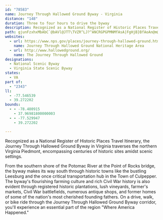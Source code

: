 ```yaml
---
id: "78583"
name: Journey Through Hallowed Ground Byway - Virginia
distance: "148"
duration: Three to four hours to drive the byway
description: Recognized as a National Register of Historic Places Travel Itinerary, the Journey Through Hallowed Ground Byway in Virginia traverses the northern Virginia Piedmont, encompassing centuries of historic sites amidst scenic settings.
path: gjunFzxhxMbAbC`@bAVl@JTT\TVZR^LJ?^ANCRGPGPMNMfAsA|FgHjB}BfAoAn@m@\Wf@[^Sd@Qd@On@Mb@Ej@E|AA~FAjGArBAnC?`A?jBAlDAlCAX?v@CnAOlFq@b@KRIPGZQ`@_@VYNUJS\{@zB_HLa@|ByGl@eBv@qBhBcEx@aCzAqEpB_G`AuCdAwCL]fAgDRo@Pk@Vs@Tg@`@s@Zc@\_@`@a@b@]l@]\O\Mf@MNA\Gh@CX?h@BTBX@`Dd@hG|@|ATjGx@jGz@^F`BRhGt@`BPfBRdALZDtAPt@H^FtANtCb@j@DhANjAJF@dALvA?nAQfGsA`AUfC]fAG^E\AbAHx@PfA^tCnAZL~@`@hAd@ZJpAd@n@X`C|@jGlC~Ar@dDhAtAR|BOtDs@hGiA~Cm@jCe@lB[rBQtA@~@DhARvB`@bCf@tAZbCd@|AP|FlApBZtAT~Cf@dGhAdC^hBNbA@b@BjBNlGv@jGx@`CXdGx@v@LtD^p@HdBPrBLlBRN@dEf@fDRfBPjFZf@?hADlAE|CQtBSx@Sd@CdAUx@M`AWdBWjA]p@Qb@Ox@]vAg@t@O`@OdA]~By@nCu@d@Kb@KfAUr@Qd@IPEpBc@rAUb@GnAMhBMfAC^Af@CPBjEDrBBr@AlFHr@AxBTh@HpA^jGfBlGfB~@XdB`@|Ab@~Bn@hAXf@HlCPp@DdA?bCWlASl@KzEy@pAQlBa@t@KtA_@zASdBKTCfGOrBEdCCfBArDOhAAfDDZBxAN`BV`ARdDx@|@XrCr@tCt@fGbBfAXlGhBlGhBjGhB`Bd@~ExAjGdB`Cp@lGdB`Cp@rExAnB|@lAj@dGbDjGfDjE|BdG`DvAv@jCpAvAr@jAn@zBdApDlB~@j@hB~@fG~CbBz@pAn@\PnE|BjDpBvBnA|DnClEhD~CjCjG|FPPf@b@PNVTDFjGdGnBnBRTrDrDvAvA|@|@fDbDxBtBhAfAt@r@z@n@x@f@^Vl@\d@TNF`Ct@lBh@bA`@lBr@tCdAjC~@p@VdC|@rDlAx@ZfBr@`Ah@~@^dCv@fFrAl@TLFXLnAd@|@Xv@ZfGdCB@ZPdCz@NHxB`AlAl@pAf@jBx@fDxAbF|BNFVLXNVRPP\`@^j@NVP^Nb@J`@Lb@N`ADTJf@H`@T~@\lA\|@`@t@`@p@PTb@j@z@x@t@v@^`@bAz@lGhGnBnBl@n@pAxA~BbCZTvErETRpBtBlC`C~@bA|BtB^VlGnEdBlAhGrELLd@V~@n@tE~Cr@d@lGlEd@\xBjBb@b@b@d@BBbAlAhAlBv@dBRl@Tr@Rp@Px@PbAPfALbANzAHbALdBVxDTbDTxDRnCFr@Dd@RpCHbAB\PvBJ|@Lx@Nv@Lh@Pt@Vz@Xv@`@~@n@lA^j@h@n@`@d@`@`@n@p@n@f@x@r@vBdBxBbBnC|Bd@\pAhAnBzAd@ZfDvBvC`BhA\v@\hBh@~DrAnC~@pBt@hBj@jGzBx@XvBt@r@TjAb@pAl@h@Vl@d@t@r@lBnBNPv@|@hAnAtBpBjAdAjAz@dB`AbDtAfDfAlA`@`B`@|Al@h@TtDfA`DhAf@LTHHDx@XhBj@~@\~DlAjGfBlGhB|Ad@dAb@|Bp@~A`@jARvCZp@Hr@JlAPhB\bAThGfCdAd@dF`C~@f@lAj@`CbAdBv@nCpAVNp@\n@TrA`@bBb@tCb@vB^nCl@zCh@vEt@tATlDr@`BXpAX`En@`Dl@fAHjADrACZCvAO`Ci@pBs@x@_@hBq@ZKbE_B`Bo@|@_@jA_@`Bm@vCeAhBs@hGyBrAg@TIh@QzCiBxB}AjA{@bC{AlCqBxBeBr@k@|BiBrC{BfDcChBiAbDiBjAq@rBgA|@i@vAu@fCaAlB[pAMjAIp@@xBJnBPrBXzAVjG~@xF|@bALzAJd@@T?jBAnA?n@?jBA|AA`A?vBBbDTlG|@|Ep@|AT~B\rBXdANzATd@H`ANbAPpfAlOpFfAvIrB~MnEdRfH`FdAbGj@ji@]d@Cd@JBJDHBDBBFBL@JEHEBEDGf@UlGIlGK`FIBNHHLHNBNAJEHMHUpGAxB?lGElGGlGGrCCjGGxCCxAAtB?bAAfGItAAjGCjGAfD?bBHj@FxE`@hBPdBPlALlGj@~Eb@hBRhGl@lGl@jGl@lGl@`AHlAJhGj@lGj@~BTjGp@h@FpAHpFh@fAFfGn@jOxAjGj@pFf@`@DfFd@lFh@lFf@lFf@lCVlFf@jFh@lFd@`@DhFf@dALfCPjFh@pFh@jFf@nFf@jFf@nFf@pFh@lFf@zANrEb@jGl@lGl@nGl@lGl@pCVbCThGl@dDZjCVhGj@dE`@jGl@nGl@jGl@D?nGl@vCXlGl@~CZ`Gj@zFl@jGj@fCVvAJr@FlGj@lGh@nBPb@RxD`@^DhBNTBjFf@~@H~Bb@r@LbBZdD^|Fh@nBP~Db@\BXDxF`@nAHhCL|DZrBPvDXpCVxFf@fCTbE^vBTrD\nAFZ@b@@fABbA?ZAt@Ez@Ix@SdA]PE~By@ZK|@StA]|@StAWfBYvCa@fFq@dBUz@MpEm@f@IvC]|Dk@PCfDa@vAOxAW^InA[fC{@|@YpAc@h@Qd@Od@QdBo@NGfCaAzCgANEp@WbBk@h@O`AQt@I`AIp@Ax@@nBFnBJdBHlFj@p@Dx@BlBJnAHtFVd@@Z@b@@xFRP@vAJdAN@?PBp@LfAV~@V~@ZfAb@r@\ZPhAn@FDbBdAtA~@TRXThA`AJN`@h@`B|BJLb@p@`A~Az@xAt@lArAxBPVt@jAd@t@NV^l@PZdAjBrA|BxA`CdA`Br@nANTR\DD@BJJ\^JHFDHDTJV\z@vAJLv@tAh@|@|@zABDJN`@t@T\PZZd@b@r@`BtClBdDdCfEBBxB`E~@hBtCtFnBrDnBpDR`@NZhAtBdCtEJP`AjB`B|CtBxD\j@V`@HLRXp@|@r@~@t@|@rAtAfCvBj@`@fAt@hAp@bAf@dAf@~@^t@XbCp@|Bn@hFvAxF|ANBpA\hBb@f@JtATf@HrDd@x@J~ARrEj@v@HlBVnCZjBTzEj@bBTv@JTBjBTnCT^D`ALdDb@J@~@LbAHz@DZ?\A\Cn@Iv@M^KTG|Ae@h@SnC{@~@tF\rBz@vErApG|@rEJn@ZzBHj@hAfJXhCj@zEVhBN|@Pz@XrALd@Tz@lA`E|AhFb@|AFNj@jB`@tALb@nA`Ef@dBh@jBp@zBp@|Bp@tBlAxDlBjGdAfD`A`D~@zCFRbAlDb@xAxAfFlCtJdC|IBNLb@zB~HfA`E^pArAvETz@n@zBJ^b@zAXlAVtAZtBr@~Ev@lFRzAh@rDt@vFh@|D|AxLdAlIl@~E|A~LHt@Fj@Db@Fz@DfA@`A?dA@NCdACh@CdAIrBGdBC`@GbBCrA?jA?T@jAFrBF`@TlAJj@Pp@Nn@Rj@HLp@jBzCnHbB`Er@bBxAlDlCrGlFlMjEhKvAlDhBfE\x@z@jBb@x@j@bAhApB|BlDjFtH~DzFR^nEhGrBrCPVDHnCjEvCfEZf@|BfDv@hAb@n@Zf@xB|ClEdGrFlIrApBjBpChAdBvFfIhCvDnBnCv@fAxFhIxFnIZb@nFlI\f@zAzBNR~BdDf@r@tFbItB|CfElG|D~F|@rAvFnIJLdBpCdA|AvFnIzFtI|A|B|A|BTXh@p@@@@@DFd@p@D^j@v@r@fAb@v@Xj@Xn@Tt@Nh@P|@Nv@Hr@Hz@Bf@?T?N@h@?d@?VEhAC|AAf@UlGYnESvDEdAOtCE|@EjBElBIpBIfB\EbBChAEnDOhAKlFa@`AIZ?r@G^C`@Ah@?j@?P@zF\xF\zBNL@F@`@FPF\PHDTJRPPPTVV\Xd@p@jAd@n@RR\ZZT\TnBpAdL~H|B~APLT\PNDFFJDADCbAiCb@eAx@mBfAkCbAiCjAoCfAqCdAeCl@{AJWFMJINEHCTChAKhDe@LArFm@tAQrBWfAMfC]z@Mb@KhBk@pBs@hBm@ZQ\STQRUDIl@q@PMJERGTERAr@BvF\j@BrCLhADxAJj@DL?ZBVDZJXNHJFJHXDTn@Q\Ij@IfAIp@@~ADdBD|AH`D|@`A\jAh@nB~@h@Xl@Vj@Pr@PbANf@F~@F|@@nCEbAAnAE`AM`AMrAYt@ShEsAhBm@b@IvAe@xCy@v@Mp@Kf@CN?\?XCXIx@?hCCvFMzCGnCKnFSrBIxAEj@?p@Dt@Hl@Jr@Pb@Nd@Pj@Xj@\n@d@p@n@jBhBhCrCfBtBrDfEnB|B|@dAn@r@x@t@\Zd@\b@Vh@Xl@TjBn@|EzAlA^dBh@p@RNDp@TbBf@zAd@d@NtC|@nDdAtBp@`AZd@Nd@Nt@T`Bd@dBh@rC|@xC`ArFdB^JTHhA^vA`@hCv@jBn@pAb@F@dA`@~@`@lE|BNHjAh@bBn@lAd@v@XdBl@`Cz@dBz@xFvBjAb@rAb@hF`BxFhBxFfBpC~@f@L~@P`@Fn@Dp@BvB@`AAv@?z@C^Ax@Kn@Il@ORE~@Yv@W\M|CcAnAc@`A[rBq@LE|Ai@z@WrAc@rAc@tCaAxFiBvDqApBo@l@O|@Or@Kt@Gh@AZAnCArB?r@?pFEfBAxC?tFE|FCzFEfBAvFAbEAnE?Z@zFCjDEvFAtDC|FAvFCdCG`D?lFCjFE|FC`CA|B?rDD|AItFClEAdFAhA@xF\RBxF\fFVxF^tF^|CRL@lLp@`AHxAHxF\hDPnFZzFZlET|FZZ@t@@`BCN?zFMbFKpEI~CGzFKzFKvFK`DGvFK~BExFKfEIpFK|FIzFKv@CxEKpBEt@CjDIlEKvFOn@AvFCl@?h@B`@@|@Fd@FzAR|@PlAVl@PhA\n@THk@BUH[JWFOLOJKPKNGVGn@ArFKhBC|FKvFMtACpDGbDIhCCjDIpBC^?j@Bh@Fj@J\Jz@XnB|@hBv@xFfCvB~@lEnBnF`C|FhCxFhC|EvBjCjAfBv@`CfAtD`BnD~Ap@Z`CdAxAn@pAl@`DvArAl@d@XXTTR\\LRX`@P`@JZNd@F\Hd@Ht@LrBH`AXdBLh@Ph@l@zARn@HPtBxFb@jATh@d@jAZp@Zp@^n@b@n@tBjC`@j@^l@Xl@P\FNHPHVL^Pr@J^~@fEVpABJDV@XAT[x@k@n@[\b@n@h@|@h@`AZt@d@fAf@bB^xATbAP~@VjAn@zCnAlGjArFl@vCNt@`@nBRt@V|@Rp@`@jAf@dAh@bAd@v@^f@h@r@xBbCrF`Gl@p@lAnAnArA~AjBX^HJz@rAh@|@Vf@j@hAd@fA`@fAXz@`@tAZpAZxAlApG`B~IZxAj@|Cf@nC\zBZpBLjAPtATxBTfCFr@^~EThCR|AVdBx@vEVzA`A`FjBxJp@nDLt@FVb@tBRz@h@pBr@~BZdAb@pAFPXz@^fAHZ\fA\hAl@vBBJR~@l@tCTjA\dB\fB~@bF|AlI`@vB`A`Ff@fCRjAFX`@xBbAdFt@xD`AjFZ~AVnAd@`CxA~Hd@hCZzA`@~BnAtGjAnGn@dDd@fCd@fCp@rDLr@Lr@PnAV~BL|AHdAHhBDpADnB?lCAjBE|AE~@GrAKdBEp@K~BCrAAfB?nBB|ABxAH|AJhBLzAN~Aj@hFn@xFpAbMd@jElAnLj@jFd@rEv@rHZtC^zDl@zFV|Bb@~Db@lEv@xHLjA`@vDh@jFJ`AVxBZ`D`AfJXjCFp@V|BHl@VtB\vBb@zB\dB`@`Bb@|AXdAj@bBj@`B`AbCd@hAf@fAp@rAbAjBz@vAXb@p@bA~@nAt@~@fBvBd@f@vBpBdA~@jA|@dAv@rAfART^j@b@`ADJBLDJH^Fd@@NBTBj@BNDNDP\j@t@dAh@j@t@r@d@`@^TXN^JZHXDP@b@AJAJEPKpAvGP|@n@jDBJVtANv@JZLf@Fz@JjBJlBFlAHbBN~CJ~BLhCNjDLpCLfDVjFLvCDnAFlAFrA@h@Bp@BdBHbDBrBLpHHzGN`HFrCHhDFdCFbDFxCHbFJvFBh@?DFtADp@F`AH|@PrAFb@R`APn@\lA~AfEFRxAlDFd@rAhDvAlDlAvCPh@dAdC~AzDbAlCTn@b@xAT~@Nv@Lz@DXLfAHfAD`ABdA@~ABrGBpGBdJDxJ@pEB`GB`G@|ABjAHlADp@Jx@PdAFZDTZxAd@bBPh@FPNZNZJLhD`ARBP?|@Zt@TzErAhCr@vBl@`Cp@^J|A`@jKrC`Cn@|Bl@~Bp@~Bl@`Cp@~Bl@v@RBGHChBDF@B?jDDfES`DAdAC^?`A?R?|BB`BHp@@T@rACvEUzAEh@D\H\Hn@TVFzDtAlAb@v@ZrCjA~BhAZNTJf@VB@|@n@RN~@z@LRfAbAfB|ATR`EnCz@j@lA~@dBbBf@^RFpDvChQdN`@XfAjAPLtEnDj@`@ZVZXZ\^\rA~ARXR\JZp@pA^`AX|@Rt@Lh@b@pBZbBPb@Lt@bHx\|@~CxAzCbPvWtw@x`AnBfCZ\xl@bt@zMfQhCfD~BzClCjD|BxCxAlBzBrCx@dAnBdC`C`Dd@l@fCbD|BxCrBlCjCfDnCnDdBxBlClDdCbDd@n@pClDpCnDzBtCtAdBNVfChDLPzB~CfChDpBnCnBhCz@hA~@nAnAbBLRbrAvgBvJhMnJnLXZ~BnCbBxBbC`D|UlZhBbBhBnA~o@p^`]rTfvAf{@tE~CfNzL|AfAlDrAbDp@`KvAlCt@bDdBnCdCxKvOvMnQrBrBfB`AtBj@|BP~dB`CbDPxEj@hEz@fF`B`Q~FjA`@|Af@`AXz@V`DfA|CdAfAXdw@hWlh@tP|Cx@rATxSt@db@lClBDbAGnB_@xB_AxB_BbAgA~_@uq@lCkEhCiDbDsChXuS~GeGbCaDpLuRnBaClAaAbCwA|B{@|XyHnFaAtKiApCm@`\uLlUaI~DtShAbHrBdZHbCE`AMxELdEbGbj@R`JtCb]vAvSt@fGxAxFh@rDJrB\nVR`D^rC|DhP~B`Mb@zDX~Ft@tFdAlDbAlBtP`TrBxDlArEbBnLbBhM`BzP`@tBx@|CdCbGvHhP~IzPrG|MpErKpAdCfClDt@xAbAxCh@rCh@`GlA|Jx@xMjDd_@L`B?lCMdCg@xFWzFa@jDsBhHkG|Qs@~Ce@rDK~As@vTMtFA`Hq@tNGt@TERAli@qDrz@yDb`@eCpCSxH{@jKcBzBg@~[sL~@{@zHmPp@{@lAm@x@Q|BMxC_AvCLp@Kr@a@hByC|@_@X?p@X`Aj@nBx@hFhAlAp@|ApB^T`@PlBX`C?tNm@pARvCz@fC?rGg@jGaA~As@xBeB`FaCvF}EbGmElEaA|KkFp@i@hAqChAkA~FwEhJwFnFuDl@s@`@_A|@{E~@_CpCuG`AcAlAe@fCe@pAiAjDk@jA@fB~@d@NxA@r@e@t@kAv@s@zAm@zB[hBErEf@r@V`A`AVJn@ChFoCjZ{M`FyBxAY~CaMl@_@N?TMr@NrJrNfBrCjA~BhLjVvh@jfAtAfDbCjHzGxShBrEhCpDrc@lg@rAnAzBbBpBtBrGlJbAfBr@lBrEfQx@`FHrAj@~n@N`Dn@~Dr@zBrArCtKhNdCrDvAdDhD`KrBhEJVjD`H~ApBlBrAdBn@~JrCnCpApHzHfIzFbH`GhOxO`GhJ|JfNpA`C|F`MbHfKl@tAn@pBnCzK|@rCzJhVbYrd@xBzEhDlKxA`DjBlCxBpC~_@~`@xA`AfG~C~BdB~M~OtCdElFxJfEtKx@zAvBjCnGrGpBzAnAv@dKxDx@`@h@d@dMtPdAdBdB`E`ClEtRbZfAhA|DlCbDlBdA|@~@rA`EzIhCrIrA~BzA~ApDfClAhAvMxOnJbMz@vAbAxBh@r@fIhHr@|@h@bAnBvIr@fBxPhZlFvLx@xAd@^rCd@z@ZdDhCbFhEvJ~KbCzCpEfGre@zr@^xAFlBGjAq@nDU`DBdDTrCdAdEfRdd@~@tCXlA`Hlh@jOplAx@lDnA`Dr@dBz@xBl@nAh@hARl@Ld@Hb@BRBb@?h@OzDWhBk@pCRfA`K{NrBlEZp@^l@Zd@Z`@d@f@b@\x@d@b@Rj@RtCx@fBjAn@l@|AjC`AxB~IpTrI{ExFqD`C{AdAo@TI\MXGb@GXAX?ZBjD\\B~@F`@H~ChA|@Nhj@nBpDVdKLzOjAl@?jBy@|@Qn@Jb@T~BjCd@dAh@l@`CpA~BtBZP\?nA_Al@K|C~@bDj@jADdDIjAFh@DLBLBn@DtBLx@?z@FJBJFJJHJFRBVBf@BNDLDJNNZNlBVbBl@~BL`DrAv@PtDDdAJxB^bBd@x@hJ^rHIbCU|Ac@`By@~AsVzY{At@yHfAeBn@yCbCy@vA{Il]wBdG_BrFyGr]aBxGeArB}@jAi@b@wKpGiAjAo@fAy@tBuQjn@]XoBXuG`Cu@^cBz@mAb@MHUJIFGJCNAh@?hCKlBi@`DkBpFuB|Ea@x@KPKLMJ[NuAn@mA\eARg@JUJi@f@KLs@bA_@`@gCh@}Cb@uASiEyB{CiAUCSAQ@ODUJSNKLQXKVQj@G\StAIl@OpAGX_@`BwCfHs@t@{@Xs@HyBIYHULcBrCA@SVYRk@VYJQHYPSZKRI\?R?xBQn@{ClCiB~CuB|@cAtAi@lA[fB?jAJlAr@tC?j@]f@cD|AUr@?~@Hn@xBhEdK~\zB~ElNfUx@vBp@~CVxBJ`C?jBK|Bm@|DcBtGmLsFeJaF{_@wRqFeCiASoAEmBPeBn@wAjAEViA`Ai@Pe@Ci@MuKgHyAs@yBEiADqATSFWJSLQN[TULURORYd@qAfCcGtP]x@KLILKDMDO?a@EwA_AsA}@_@UISWOw@_@UIk@OYE_@OyAu@{BeAcB}@w@a@MKWSqAsBCEIS[q@Ya@aAw@uCgBuAcAS?YU]a@Ga@Ci@AcAQeIoA{U@{@?o@B]@g@HeBFaADs@?]?OGaAu@yESw@_AiC}E{LcCkDiAgAOy@Bg@hCwFh@eCb@cE@mG]IKAo@Mi@U{@]i@WS?_@YcBkAgAuAq@gA[q@iEkKwEgLc@_AYk@[g@c@o@OQKOq@u@c@e@i@a@k@c@s@_@c@Om@Si@My@Ow@Mw@IsCYyBSq@Mi@Oc@Mc@Qs@[OI]SaAq@uAgAkAaAqAsAYWu@w@mBsBg@c@_@Yq@e@UMi@Se@Ok@SgAWs@Sa@Ga@CyAGc@Es@M_@I]OWOWQQQe@g@m@y@_AyAWg@s@{As@qA_@q@}A}B_AmA}AuBo@_Ai@u@[]]W]UYO{@]cA_@kAc@q@WcA_@cAg@q@a@_@WQSiAiA[_@u@cAw@mAe@y@g@w@m@{@yBwCa@i@g@u@w@oAcCiDaBcC]k@KSYm@So@Mc@Q{@q@gEYeBc@qBQ_A[eBU}@Sq@O]We@OUwA{ASWU]KSe@eAIYMs@KiASeAIi@Mw@S_AGYg@oB{BoIK]Mc@Ui@g@gAQe@Qq@[}AM_@Wq@]s@ACOYm@q@sAiAoA_Ao@g@_Ay@SSKOKSGWSy@E[K_@Qa@UYWWWWy@c@}Ai@[Ee@Si@c@WWyAe@sAgAKaA[[mAoB_Am@{@sAo@_AO[a@aAQm@Mi@Km@Io@IqAEa@CQOg@Wu@_BgDkCiFk@aAYY[YuB_BeAs@WMSGYGIAO?K?_@Du@Li@Ha@Bg@Bg@?e@CWE_@Gs@SgBw@]Mk@QYEYAY?Q@c@Hc@Ja@NcAd@yBx@UL]PODOFODYBQ?I?QCMC[I[MOKQK][_@a@[_@]o@k@eAg@iA_@o@MWiBwCMQoB}B_@c@QQSQgBkAmBiAeAy@UUOUIOGKUq@iCaL}AkEsE}NyByE_ByBcCmAsASgFKcAMoA_@cAe@_A_Ac@g@oA_D[aD]sFi@yBmAwB{AoAyAe@cCQqDu@{@?mC`@iBYe@?mAV_CfAgCXwB_@_A_@oAaAiAeBcCgHy@gBqA{@wAiAk@i@]e@cBiGo@cAyA}AcAmB_@mAyB{Mm@sBmIaKsBkBeNwJd@qClDyWfBqGFaAEm@Sw@eCaGsBaD}FeKyAyDm@aC[uCImCNkFXuCdByGXgB^wEAeCAy@?KEw@Go@G_@Ea@O_AQw@W_Aa@sAq@}AiAkC{AmDkCcGmAsCeCmFiDeI{EaKm@kAeMwXcBcD}@kAcAaA{ByAsC}@kKaA}Cq@wDkAkLoF}WaNsBu@iAWqIk@iD_@gBa@yBkA{AmA{AmBw[eh@uC{DyAqAgC{AmWgJmD{AyCiByBcAqA}@a@a@{MaTgAsA{@m@sBw@aAk@aLaKcH}FsFgFS]i@yA_AmDs@yEJiKO_Ds@kBy@aAg@w@Ye@iEsKaVmj@sDgJ_AaEc@gEIqC\oMImCY}Bm@mCuAiDyAwBcCgC{IrU[i@mCcGi@mAi@uAsCiJsDyM_AqFi@_FYgLm@yIaAuFmAgFmBaFiEeJcEaIuMqTaJcRgGmNsAcByAwA}BgAoAWcHs@wFy@gHyBsB_AqCgBwJ{IgEyCsCmAwKkCkEeBoH}DsP_KyCuA}Cw@aDQkCHqJz@wC?oCSmB]mDiAqKyFcBgA_BqA{BkCiHwLwBsCoCkCkEsCyWuO{JmGyBcCiAqBi@yAk@kCYiCGgBFcDj@qFlA_Ft@qBzDiIz@kC\mBTqBNqE
websites:
  - url: https://www.nps.gov/places/journey-through-hallowed-ground.htm
    name: Journey Through Hallowed Ground National Heritage Area
  - url: http://www.hallowedground.org/
    name: The Journey Through Hallowed Ground
designations:
  - National Scenic Byway
  - Virginia State Scenic Byway
states:
  - VA
part of:
  - "2343"
ll:
  - -77.546539
  - 39.272202
bounds:
  - - -78.480915
    - 37.96981800000003
  - - -77.529947
    - 39.272202

---
```


Recognized as a National Register of Historic Places Travel Itinerary, the Journey Through Hallowed Ground Byway in Virginia traverses the northern Virginia Piedmont, encompassing centuries of historic sites amidst scenic settings.

From the southern shore of the Potomac River at the Point of Rocks bridge, the byway makes its way south through historic towns like the bustling Leesburg and the once critical transportation hub in the Town of Culpepper. The byway's flourishing farming culture and rich Civil War history is also evident through registered historic plantations, lush vineyards, farmer's markets, Civil War battlefields, numerous antique shops, and former homes of some of the nation's most cherished founding fathers. On a drive, walk, or bike ride through the Journey Through Hallowed Ground Byway corridor, you'll experience an essential part of the region "Where America Happened."
